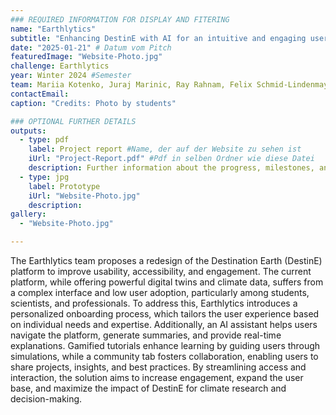 ```yaml
---
### REQUIRED INFORMATION FOR DISPLAY AND FITERING
name: "Earthlytics"
subtitle: "Enhancing DestinE with AI for an intuitive and engaging user experience."
date: "2025-01-21" # Datum vom Pitch
featuredImage: "Website-Photo.jpg"
challenge: Earthlytics
year: Winter 2024 #Semester
team: Mariia Kotenko, Juraj Marinic, Ray Rahnam, Felix Schmid-Lindenmayer
contactEmail: 
caption: "Credits: Photo by students"

### OPTIONAL FURTHER DETAILS
outputs:
  - type: pdf
    label: Project report #Name, der auf der Website zu sehen ist
    iUrl: "Project-Report.pdf" #Pdf in selben Ordner wie diese Datei
    description: Further information about the progress, milestones, and roadblocks.
  - type: jpg
    label: Prototype
    iUrl: "Website-Photo.jpg"
    description:
gallery:
  - "Website-Photo.jpg"

---
```


The Earthlytics team proposes a redesign of the Destination Earth (DestinE) platform to improve usability, accessibility, and engagement. The current platform, while offering powerful digital twins and climate data, suffers from a complex interface and low user adoption, particularly among students, scientists, and professionals. To address this, Earthlytics introduces a personalized onboarding process, which tailors the user experience based on individual needs and expertise. Additionally, an AI assistant helps users navigate the platform, generate summaries, and provide real-time explanations. Gamified tutorials enhance learning by guiding users through simulations, while a community tab fosters collaboration, enabling users to share projects, insights, and best practices. By streamlining access and interaction, the solution aims to increase engagement, expand the user base, and maximize the impact of DestinE for climate research and decision-making.



